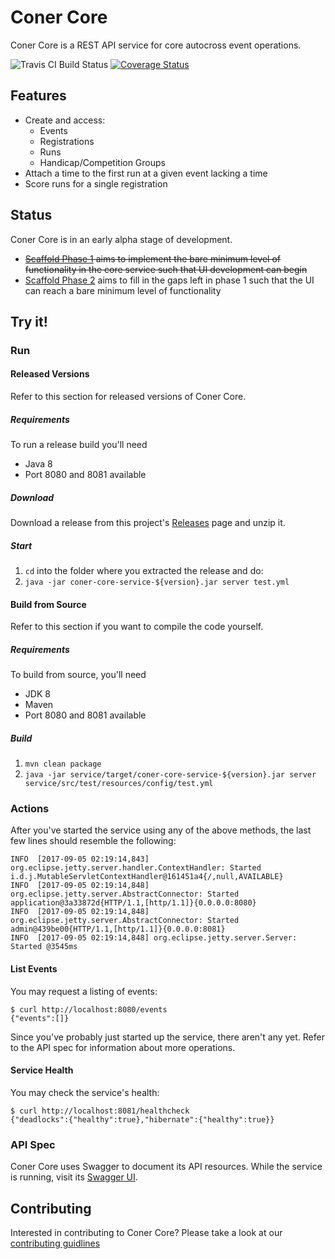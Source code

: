 # Coner Core

Coner Core is a REST API service for core autocross event operations.

![Travis CI Build Status](https://travis-ci.org/caeos/coner-core.svg?branch=master)
[![Coverage Status](https://coveralls.io/repos/github/caeos/coner-core/badge.svg?branch=master)](https://coveralls.io/github/caeos/coner-core?branch=master)

## Features

- Create and access:
  - Events
  - Registrations
  - Runs
  - Handicap/Competition Groups
- Attach a time to the first run at a given event lacking a time
- Score runs for a single registration

## Status

Coner Core is in an early alpha stage of development.

* ~~[Scaffold Phase 1](https://github.com/caeos/coner-core/milestone/2) aims to implement the bare minimum level of functionality in the core service such that UI development can begin~~
* [Scaffold Phase 2](https://github.com/caeos/coner-core/milestone/3) aims to fill in the gaps left in phase 1 such that the UI can reach a bare minimum level of functionality

## Try it!

### Run

#### Released Versions

Refer to this section for released versions of Coner Core.

##### Requirements

To run a release build you'll need
- Java 8
- Port 8080 and 8081 available

##### Download

Download a release from this project's [Releases][releases] page and unzip it.

##### Start

1. `cd` into the folder where you extracted the release and do:
2. `java -jar coner-core-service-${version}.jar server test.yml`

[releases]: https://github.com/caeos/coner-core/releases

#### Build from Source

Refer to this section if you want to compile the code yourself.

##### Requirements

To build from source, you'll need
- JDK 8
- Maven
- Port 8080 and 8081 available

##### Build

1. `mvn clean package`
2. `java -jar service/target/coner-core-service-${version}.jar server service/src/test/resources/config/test.yml`

### Actions

After you've started the service using any of the above methods, the last few lines should resemble the following:

```
INFO  [2017-09-05 02:19:14,843] org.eclipse.jetty.server.handler.ContextHandler: Started i.d.j.MutableServletContextHandler@161451a4{/,null,AVAILABLE}
INFO  [2017-09-05 02:19:14,848] org.eclipse.jetty.server.AbstractConnector: Started application@3a33872d{HTTP/1.1,[http/1.1]}{0.0.0.0:8080}
INFO  [2017-09-05 02:19:14,848] org.eclipse.jetty.server.AbstractConnector: Started admin@439be00{HTTP/1.1,[http/1.1]}{0.0.0.0:8081}
INFO  [2017-09-05 02:19:14,848] org.eclipse.jetty.server.Server: Started @3545ms
```

#### List Events

You may request a listing of events:

```
$ curl http://localhost:8080/events
{"events":[]}
```
Since you've probably just started up the service, there aren't any yet.
Refer to the API spec for information about more operations.

#### Service Health

You may check the service's health:

```
$ curl http://localhost:8081/healthcheck
{"deadlocks":{"healthy":true},"hibernate":{"healthy":true}}
```

### API Spec

Coner Core uses Swagger to document its API resources. While the service is
running, visit its [Swagger UI](http://localhost:8080/swagger).

## Contributing

Interested in contributing to Coner Core? Please take a look at our [contributing guidlines](https://github.com/carltonwhitehead/coner/blob/master/CONTRIBUTING.md)
